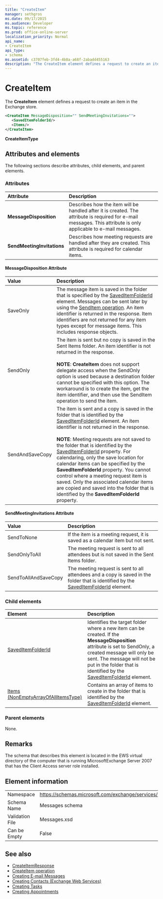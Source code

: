 ```yaml
---
title: "CreateItem"
manager: sethgros
ms.date: 09/17/2015
ms.audience: Developer
ms.topic: reference
ms.prod: office-online-server
localization_priority: Normal
api_name:
- CreateItem
api_type:
- schema
ms.assetid: c3707feb-3fd4-4b8a-a68f-2abadd455163
description: "The CreateItem element defines a request to create an item in the Exchange store."
---
```


# CreateItem

The **CreateItem** element defines a request to create an item in the Exchange store. 
  
```xml
<CreateItem MessageDisposition="" SendMeetingInvitations="">
   <SavedItemFolderId/>
   <Items/>
</CreateItem>
```

**CreateItemType**

## Attributes and elements

The following sections describe attributes, child elements, and parent elements.
  
### Attributes

|Attribute|Description|
|:-----|:-----|
|**MessageDisposition** <br/> |Describes how the item will be handled after it is created. The attribute is required for e-mail messages. This attribute is only applicable to e-mail messages.  <br/> |
|**SendMeetingInvitations** <br/> |Describes how meeting requests are handled after they are created. This attribute is required for calendar items.  <br/> |
   
#### MessageDisposition Attribute

|Value|Description|
|:-----|:-----|
|SaveOnly  <br/> |The message item is saved in the folder that is specified by the [SavedItemFolderId](saveditemfolderid.md) element. Messages can be sent later by using the [SendItem operation](senditem-operation.md). An item identifier is returned in the response. Item identifiers are not returned for any item types except for message items. This includes response objects.  <br/> |
|SendOnly  <br/> |The item is sent but no copy is saved in the Sent Items folder. An item identifier is not returned in the response.<br/><br/>**NOTE**: **CreateItem** does not support delegate access when the SendOnly option is used because a destination folder cannot be specified with this option. The workaround is to create the item, get the item identifier, and then use the SendItem operation to send the item.           |
|SendAndSaveCopy  <br/> |The item is sent and a copy is saved in the folder that is identified by the [SavedItemFolderId](saveditemfolderid.md) element. An item identifier is not returned in the response.<br/><br/>**NOTE**: Meeting requests are not saved to the folder that is identified by the [SavedItemFolderId](saveditemfolderid.md) property. For calendaring, only the save location for calendar items can be specified by the **SavedItemFolderId** property. You cannot control where a meeting request item is saved. Only the associated calendar items are copied and saved into the folder that is identified by the **SavedItemFolderId** property.           |
   
#### SendMeetingInvitations Attribute

|Value|Description|
|:-----|:-----|
|SendToNone  <br/> |If the item is a meeting request, it is saved as a calendar item but not sent.  <br/> |
|SendOnlyToAll  <br/> |The meeting request is sent to all attendees but is not saved in the Sent Items folder.  <br/> |
|SendToAllAndSaveCopy  <br/> |The meeting request is sent to all attendees and a copy is saved in the folder that is identified by the [SavedItemFolderId](saveditemfolderid.md) element.  <br/> |
   
### Child elements

|Element|Description|
|:-----|:-----|
|[SavedItemFolderId](saveditemfolderid.md) <br/> |Identifies the target folder where a new item can be created. If the **MessageDisposition** attribute is set to SendOnly, a created message will only be sent. The message will not be put in the folder that is identified by the [SavedItemFolderId](saveditemfolderid.md) element.  <br/> |
|[Items (NonEmptyArrayOfAllItemsType)](items-nonemptyarrayofallitemstype.md) <br/> |Contains an array of items to create in the folder that is identified by the [SavedItemFolderId](saveditemfolderid.md) element.  <br/> |
   
### Parent elements

None.
  
## Remarks

The schema that describes this element is located in the EWS virtual directory of the computer that is running MicrosoftExchange Server 2007 that has the Client Access server role installed.
  
## Element information

|||
|:-----|:-----|
|Namespace  <br/> |https://schemas.microsoft.com/exchange/services/2006/messages  <br/> |
|Schema Name  <br/> |Messages schema  <br/> |
|Validation File  <br/> |Messages.xsd  <br/> |
|Can be Empty  <br/> |False  <br/> |
   
## See also

- [CreateItemResponse](createitemresponse.md)  
- [CreateItem operation](createitem-operation.md)
- [Creating E-mail Messages](http://msdn.microsoft.com/library/05bfb83c-2866-427d-a9fe-14ba3cb02793%28Office.15%29.aspx) 
- [Creating Contacts (Exchange Web Services)](http://msdn.microsoft.com/library/4845917e-70d1-481c-bbd7-011ec6571789%28Office.15%29.aspx)  
- [Creating Tasks](http://msdn.microsoft.com/library/0ef97334-e8a0-4f67-a23a-dd9e2bbad49f%28Office.15%29.aspx) 
- [Creating Appointments](http://msdn.microsoft.com/library/2385391e-c9e7-4d45-b803-c4ff94d5c94e%28Office.15%29.aspx)

